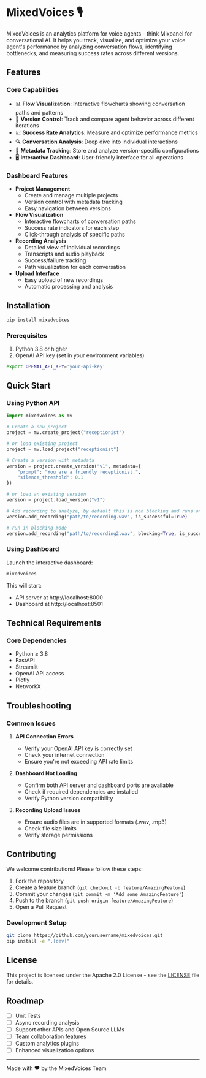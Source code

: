 # MixedVoices 🎙️

MixedVoices is an analytics platform for voice agents - think Mixpanel for conversational AI. It helps you track, visualize, and optimize your voice agent's performance by analyzing conversation flows, identifying bottlenecks, and measuring success rates across different versions.

## Features

### Core Capabilities
- 📊 **Flow Visualization**: Interactive flowcharts showing conversation paths and patterns
- 🔄 **Version Control**: Track and compare agent behavior across different iterations
- 📈 **Success Rate Analytics**: Measure and optimize performance metrics
- 🔍 **Conversation Analysis**: Deep dive into individual interactions
- 📝 **Metadata Tracking**: Store and analyze version-specific configurations
- 🖥️ **Interactive Dashboard**: User-friendly interface for all operations

### Dashboard Features
- **Project Management**
  - Create and manage multiple projects
  - Version control with metadata tracking
  - Easy navigation between versions
- **Flow Visualization**
  - Interactive flowcharts of conversation paths
  - Success rate indicators for each step
  - Click-through analysis of specific paths
- **Recording Analysis**
  - Detailed view of individual recordings
  - Transcripts and audio playback
  - Success/failure tracking
  - Path visualization for each conversation
- **Upload Interface**
  - Easy upload of new recordings
  - Automatic processing and analysis

## Installation

```bash
pip install mixedvoices
```

### Prerequisites
1. Python 3.8 or higher
2. OpenAI API key (set in your environment variables)

```bash
export OPENAI_API_KEY='your-api-key'
```

## Quick Start

### Using Python API
```python
import mixedvoices as mv

# Create a new project
project = mv.create_project("receptionist")

# or load existing project
project = mv.load_project("receptionist")

# Create a version with metadata
version = project.create_version("v1", metadata={
    "prompt": "You are a friendly receptionist.",
    "silence_threshold": 0.1
})

# or load an existing version
version = project.load_version("v1")

# Add recording to analyze, by default this is non blocking and runs on a separate thread
version.add_recording("path/to/recording.wav", is_successful=True)

# run in blocking mode
version.add_recording("path/to/recording2.wav", blocking=True, is_successful=False)
```

### Using Dashboard
Launch the interactive dashboard:
```bash
mixedvoices
```

This will start:
- API server at http://localhost:8000
- Dashboard at http://localhost:8501

## Technical Requirements

### Core Dependencies
- Python ≥ 3.8
- FastAPI
- Streamlit
- OpenAI API access
- Plotly
- NetworkX

## Troubleshooting

### Common Issues
1. **API Connection Errors**
   - Verify your OpenAI API key is correctly set
   - Check your internet connection
   - Ensure you're not exceeding API rate limits

2. **Dashboard Not Loading**
   - Confirm both API server and dashboard ports are available
   - Check if required dependencies are installed
   - Verify Python version compatibility

3. **Recording Upload Issues**
   - Ensure audio files are in supported formats (.wav, .mp3)
   - Check file size limits
   - Verify storage permissions

<!-- ## API Documentation

Detailed API documentation is available at:
- Python API: `https://docs.mixedvoices.ai/api`
- REST API: `https://docs.mixedvoices.ai/rest` -->

## Contributing

We welcome contributions! Please follow these steps:

1. Fork the repository
2. Create a feature branch (`git checkout -b feature/AmazingFeature`)
3. Commit your changes (`git commit -m 'Add some AmazingFeature'`)
4. Push to the branch (`git push origin feature/AmazingFeature`)
5. Open a Pull Request

### Development Setup
```bash
git clone https://github.com/yourusername/mixedvoices.git
pip install -e ".[dev]"
```

## License

This project is licensed under the Apache 2.0 License - see the [LICENSE](LICENSE) file for details.

<!-- ## Support

- Documentation: `https://docs.mixedvoices.ai`
- Issues: `https://github.com/mixedvoices/issues`
- Email: support@mixedvoices.ai
- Discord: [Join our community](https://discord.gg/mixedvoices)

## Security

Please report security vulnerabilities to security@mixedvoices.ai -->

## Roadmap
- [ ] Unit Tests
- [ ] Async recording analysis
- [ ] Support other APIs and Open Source LLMs
- [ ] Team collaboration features
- [ ] Custom analytics plugins
- [ ] Enhanced visualization options

---
Made with ❤️ by the MixedVoices Team
